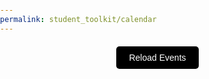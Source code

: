 ```yaml
---
permalink: student_toolkit/calendar
---
```

<link href="https://cdn.jsdelivr.net/npm/fullcalendar@5.11.0/main.min.css" rel="stylesheet">
<style>
    body {
        font-family: Arial, sans-serif;
        margin: 0;
        padding: 0;
        color: #4a235a;
    }
    button {
        display: block;
        margin: 20px auto;
        padding: 10px 20px;
        background-color: #000000;
        color: #ffffff;
        border: none;
        border-radius: 5px;
        cursor: pointer;
        font-size: 1em;
        transition: background-color 0.3s ease;
    }
    button:hover {
        background-color: #9c27b0;
    }
    #calendar {
        max-width: 900px;
        margin: 20px auto;
        padding: 0 20px;
        background-color: black;
        border-radius: 8px;
        box-shadow: 0 4px 8px rgba(0, 0, 0, 0.1);
    }
    /* Styles for popup modal */
    #popup {
        display: none;
        position: fixed;
        top: 50%;
        left: 50%;
        transform: translate(-50%, -50%);
        background-color: #ffffff;
        padding: 20px;
        border-radius: 8px;
        box-shadow: 0 4px 8px rgba(0, 0, 0, 0.2);
        max-width: 400px;
        text-align: center;
        z-index: 1000;
    }
    #popup h3 {
        margin: 0 0 10px;
        color: black;
    }
    #popup button {
        margin-top: 10px;
        padding: 5px 15px;
        background-color: #7DF9FF;
        color: #ffffff;
        border: none;
        border-radius: 5px;
        cursor: pointer;
    }
    #popup button:hover {
        background-color: #9c27b0;
    }
    /* Overlay background */
    #overlay {
        display: none;
        position: fixed;
        top: 0;
        left: 0;
        width: 100%;
        height: 100%;
        background: rgba(0, 0, 0, 0.5);
        z-index: 999;
    }
    #popup-description {
        color: black;
    }
</style>
<button onclick="handleRequest()">Reload Events</button>
<div id="calendar"></div>
<!-- Overlay background for popup -->
<div id="overlay" onclick="closePopup()"></div>
<!-- Popup modal for event details -->
<div id="popup">
    <h3 id="popup-title"></h3>
    <p id="popup-description"></p>
    <button onclick="closePopup()">Close</button>
</div>
<script src="https://cdn.jsdelivr.net/npm/fullcalendar@5.11.0/main.min.js"></script>
<script type="module">
import { javaURI,  fetchOptions } from '{{site.baseurl}}/assets/js/api/config.js'; 
function getCookie(name) {
    var dc = document.cookie;
    // Save the entire cookie string from the document object
    var prefix = name + "=";
    // Construct the prefix with the desired cookie name followed by an equal sign
    var begin = dc.indexOf("; " + prefix);
    // Look for the cookie's prefix preceded by "; " (indicates it's not the first cookie)
    if (begin == -1) {
        // If the cookie with "; " + prefix is not found
        begin = dc.indexOf(prefix);
        // Check if the cookie is the very first one (without "; " before it)
        if (begin != 0) return null;
        // If the cookie is not at the start of the string, it does not exist
    }
    else {
        begin += 2;
        // Adjust the starting position to account for the "; " offset
        var end = document.cookie.indexOf(";", begin);
        // Look for the position of the next ";" to determine the end of the cookie value
        if (end == -1) {
            end = dc.length;
            // If there is no ";" after the cookie, set the end to the end of the string
        }
    }
    return decodeURI(dc.substring(begin + prefix.length, end));
    // Extract and decode the cookie value from the identified start and end positions
}
    // Not using the import because it gave my code issues for some reason, but this is the same thing
    function auth() {
        // Check if the auth cookie returned after a login exists, and if it does, let the user through
        if (getCookie("jwt_java_spring")) {
            handleRequest();
            return
        }
        // If it doesn't, redirect them to the login page
        alert("You are not logged in! Redirecting you to the login page...")
        window.location.href = "{{site.baseurl}}/duallogin"; 
        }
    function request() {
        // Will use javaURI before deployment time
        return fetch(`${javaURI}/api/calendar/events`, fetchOptions)
        // Get all events from the calendar API
        .then(response => {
            if (response.status !== 200) {
                console.error("HTTP status code: " + response.status);
                    return null;
            }
            return response.json();
        })
        .catch(error => {
            console.error("Fetch error: ", error);
            return null;
        });
}
    function handleRequest() {
        request().then(data => {
            // data = the calendar API returned data
            if (data !== null) {
                // If data exists
                const events = data.map(event => ({
                    // Map the data values accordingly for displaying later
                    title: event.title,
                    description: event.description,
                    start: event.date
                    }));
                displayCalendar(events);
                // Display the calendar
            }
        });
    }
    function displayCalendar(events) {
        const calendarEl = document.getElementById('calendar');
        // Grab calendar element
        const calendar = new FullCalendar.Calendar(calendarEl, {
            initialView: 'dayGridMonth',
            events: events,
            // Set calendar settings from imported calendar
            eventClick: function(info) {
                // Show popup with title and description
                document.getElementById('popup-title').textContent = info.event.title;
                document.getElementById('popup-description').textContent = info.event.extendedProps.description || "No description available";
                document.getElementById('popup').style.display = 'block';
                document.getElementById('overlay').style.display = 'block';
            }
        });
        calendar.render();
        // Render function from imported calendar
    }
    // Close popup
    function closePopup() {
        document.getElementById('popup').style.display = 'none';
        document.getElementById('overlay').style.display = 'none';
    }
    document.addEventListener("DOMContentLoaded", auth());
</script>

